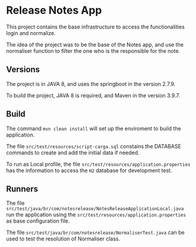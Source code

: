 # Release Notes App
This project contains the base infrastructure to access the functionalities login and normalize.

The idea of the project was to be the base of the Notes app, and use the normaliser function to filter the one who is the responsible for the note.

## Versions


The project is in JAVA 8, and uses the springboot in the version 2.7.9.

To build the project, JAVA 8 is required, and Maven in the version 3.9.7.


## Build


The command `mvn clean install` will set up the enviroment to build the application.

The file `src/test/resources/script-carga.sql` constains the DATABASE commands to create and add the initial data if needed.

To run as Local profile, the file `src/test/resources/application.properties` has the information to access the `H2` database for development test.


## Runners


The file `src/test/java/br/com/notesrelease/NotesReleaseApplicationLocal.java` run the application using the `src/test/resources/application.properties` as base configuration file.


The file `src/test/java/br/com/notesrelease/NormaliserTest.java` can be used to test the resolution of Normaliser class.
